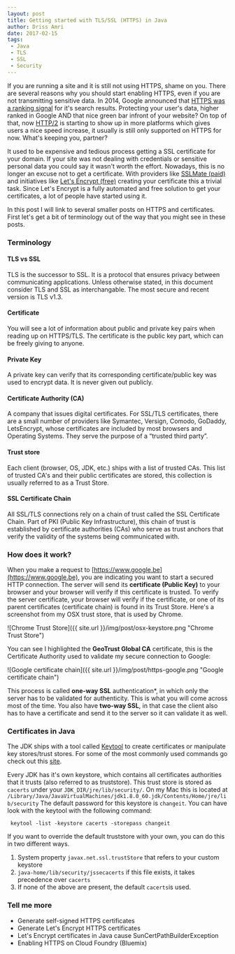 ```yaml
---
layout: post
title: Getting started with TLS/SSL (HTTPS) in Java
author: Driss Amri
date: 2017-02-15
tags:
 - Java
 - TLS
 - SSL
 - Security
---
```


If you are running a site and it is still not using HTTPS, shame on you. There are several reasons why you should start enabling HTTPS, even if you are not transmitting sensitive data. In 2014, Google announced that [HTTPS was a ranking signal](https://webmasters.googleblog.com/2014/08/https-as-ranking-signal.html) for it's search results. Protecting your user's data, higher ranked in Google AND that nice green bar infront of your website? On top of that, now [HTTP/2](https://en.wikipedia.org/wiki/HTTP/2) is starting to show up in more platforms which gives users a nice speed increase, it usually is still only supported on HTTPS for now. What's keeping you, partner? 

It used to be expensive and tedious process getting a SSL certificate for your domain. If your site was not dealing with credentials or sensitive personal data you could say it wasn't worth the effort. Nowadays, this is no longer an excuse not to get a certificate. With providers like [SSLMate (paid)](https://www.sslmate) and initiatives like [Let's Encrypt (free)](https://letsencrypt.org/) creating your certificate this a trivial task. Since Let's Encrypt is a fully automated and free solution to get your certificates, a lot of people have started using it.

In this post I will link to several smaller posts on HTTPS and certificates. First let's get a bit of terminology out of the way that you might see in these posts.

### Terminology
#### TLS vs SSL
TLS is the successor to SSL. It is a protocol that ensures privacy between communicating applications. Unless otherwise stated, in this document consider TLS and SSL as interchangable. The most secure and recent version is TLS v1.3.

#### Certificate
You will see a lot of information about public and private key pairs when reading up on HTTPS/TLS. The certificate is the public key part, which can be freely giving to anyone.

#### Private Key
A private key can verify that its corresponding certificate/public key was used to encrypt data. It is never given out publicly.

#### Certificate Authority (CA)
A company that issues digital certificates. For SSL/TLS certificates, there are a small number of providers like Symantec, Versign, Comodo, GoDaddy, LetsEncrypt, whose certificates are included by most browsers and Operating Systems. They serve the purpose of a “trusted third party”.

#### Trust store
Each client (browser, OS, JDK, etc.) ships with a list of trusted CAs. This list of trusted CA's and their public certificates are stored, this collection is usually referred to as a Trust Store.

#### SSL Certificate Chain
All SSL/TLS connections rely on a chain of trust called the SSL Certificate Chain. Part of PKI (Public Key Infrastructure), this chain of trust is established by certificate authorities (CAs) who serve as trust anchors that verify the validity of the systems being communicated with.

### How does it work?

When you make a request to [https://www.google.be](https://www.google.be), you are indicating you want to start a secured HTTP connection. The server will send its **certificate (Public Key)** to your browser and your browser will verify if this certificate is trusted. To verify the server certificate, your browser will verify  if the certificate, or one of its parent certificates (certificate chain) is found in its Trust Store. Here's a screenshot from my OSX trust store, that is used by Chrome.

![Chrome Trust Store]({{ site.url }}/img/post/osx-keystore.png "Chrome Trust Store")

You can see I highlighted the **GeoTrust Global CA** certificate, this is the Certificate Authority used to validate my secure connection to Google: 

![Google certificate chain]({{ site.url }}/img/post/https-google.png "Google certificate chain")

This process is called **one-way SSL** authentication*, in which only the server has to be validated for authenticity. This is what you will come across most of the time. You also have **two-way SSL**, in that case the client also has to have a certificate and send it to the server so it can validate it as well.

### Certificates in Java

The JDK ships with a tool called [Keytool](http://docs.oracle.com/javase/6/docs/technotes/tools/solaris/keytool.html) to create certificates or manipulate key stores/trust stores. For some of the most commonly used commands go check out this [site](https://www.sslshopper.com/article-most-common-java-keytool-keystore-commands.html). 

Every JDK has it's own keystore, which contains all certificates authorities that it trusts (also referred to as truststore). This trust store is stored as `cacerts` under your `JDK_DIR/jre/lib/security/`. On my Mac this is located at `/Library/Java/JavaVirtualMachines/jdk1.8.0_60.jdk/Contents/Home/jre/lib/security`
 The default password for this keystore is `changeit`. You can have look with the keytool with the following command: 

```shell
 keytool -list -keystore cacerts -storepass changeit
```

If you want to override the default truststore with your own, you can do this in two different ways.

1. System property `javax.net.ssl.trustStore` that refers to your custom keystore
2. `java-home/lib/security/jssecacerts` if this file exists, it takes precedence over `cacerts`
3. If none of the above are present, the default `cacerts`is used.

### Tell me more

 
* Generate self-signed HTTPS certificates
* Generate Let's Encrypt HTTPS certificates
* Let's Encrypt certificates in Java cause SunCertPathBuilderException
* Enabling HTTPS on Cloud Foundry (Bluemix)
